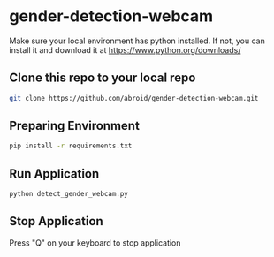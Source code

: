# gender-detection-webcam

Make sure your local environment has python installed. If not, you can install it and download it at https://www.python.org/downloads/
## Clone this repo to your local repo
```bash
git clone https://github.com/abroid/gender-detection-webcam.git
```
## Preparing Environment
```bash
pip install -r requirements.txt
```
## Run Application
 ```bash
python detect_gender_webcam.py
```
## Stop Application
Press "Q" on your keyboard to stop application
